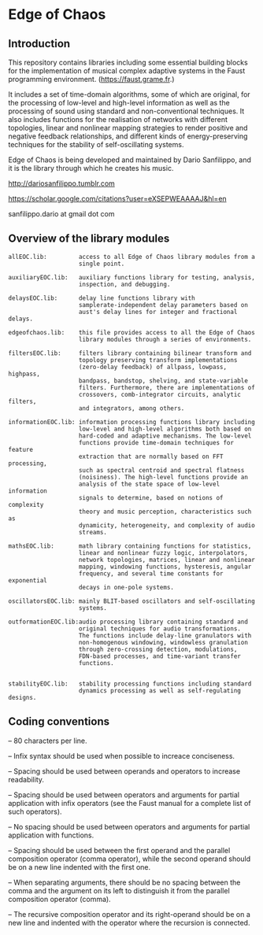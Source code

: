 # Edge of Chaos

## Introduction

This repository contains libraries including some essential building blocks 
for the implementation of musical complex adaptive systems in the Faust 
programming environment. (https://faust.grame.fr.)

It includes a set of time-domain algorithms, some of which are original, for 
the processing of low-level and high-level information as well as the 
processing of sound using standard and non-conventional techniques. It also 
includes functions for the realisation of networks with different topologies, 
linear and nonlinear mapping strategies to render positive and negative 
feedback relationships, and different kinds of energy-preserving techniques 
for the stability of self-oscillating systems.

Edge of Chaos is being developed and maintained by Dario Sanfilippo, and it 
is the library through which he creates his music. 

http://dariosanfilippo.tumblr.com

https://scholar.google.com/citations?user=eXSEPWEAAAAJ&hl=en

sanfilippo.dario at gmail dot com

## Overview of the library modules

    allEOC.lib:         access to all Edge of Chaos library modules from a 
                        single point.

    auxiliaryEOC.lib:   auxiliary functions library for testing, analysis, 
                        inspection, and debugging.

    delaysEOC.lib:      delay line functions library with 
                        samplerate-independent delay parameters based on 
                        aust's delay lines for integer and fractional delays.

    edgeofchaos.lib:    this file provides access to all the Edge of Chaos 
                        library modules through a series of environments.

    filtersEOC.lib:     filters library containing bilinear transform and 
                        topology preserving transform implementations 
                        (zero-delay feedback) of allpass, lowpass, highpass, 
                        bandpass, bandstop, shelving, and state-variable 
                        filters. Furthermore, there are implementations of 
                        crossovers, comb-integrator circuits, analytic filters, 
                        and integrators, among others.

    informationEOC.lib: information processing functions library including 
                        low-level and high-level algorithms both based on 
                        hard-coded and adaptive mechanisms. The low-level 
                        functions provide time-domain techniques for feature 
                        extraction that are normally based on FFT processing, 
                        such as spectral centroid and spectral flatness 
                        (noisiness). The high-level functions provide an 
                        analysis of the state space of low-level information 
                        signals to determine, based on notions of complexity 
                        theory and music perception, characteristics such as 
                        dynamicity, heterogeneity, and complexity of audio 
                        streams.

    mathsEOC.lib:       math library containing functions for statistics, 
                        linear and nonlinear fuzzy logic, interpolators, 
                        network topologies, matrices, linear and nonlinear 
                        mapping, windowing functions, hysteresis, angular 
                        frequency, and several time constants for exponential 
                        decays in one-pole systems.

    oscillatorsEOC.lib: mainly BLIT-based oscillators and self-oscillating 
                        systems.
    
    outformationEOC.lib:audio processing library containing standard and 
                        original techniques for audio transformations.
                        The functions include delay-line granulators with 
                        non-homogenous windowing, windowless granulation 
                        through zero-crossing detection, modulations, 
                        FDN-based processes, and time-variant transfer 
                        functions.


    stabilityEOC.lib:   stability processing functions including standard 
                        dynamics processing as well as self-regulating designs.

## Coding conventions

–   80 characters per line.

–   Infix syntax should be used when possible to increace conciseness.

–   Spacing should be used between operands and operators to increase 
    readability.

–   Spacing should be used between operators and arguments for partial 
    application with infix operators (see the Faust manual for a complete list 
    of such operators).

–   No spacing should be used between operators and arguments for partial 
    application with functions.

–   Spacing should be used between the first operand and the parallel composition 
    operator (comma operator), while the second operand should be on a new line 
    indented with the first one.

–   When separating arguments, there should be no spacing between the comma and 
    the argument on its left to distinguish it from the parallel composition 
    operator (comma).

–   The recursive composition operator and its right-operand should be on a new 
    line and indented with the operator where the recursion is connected.

